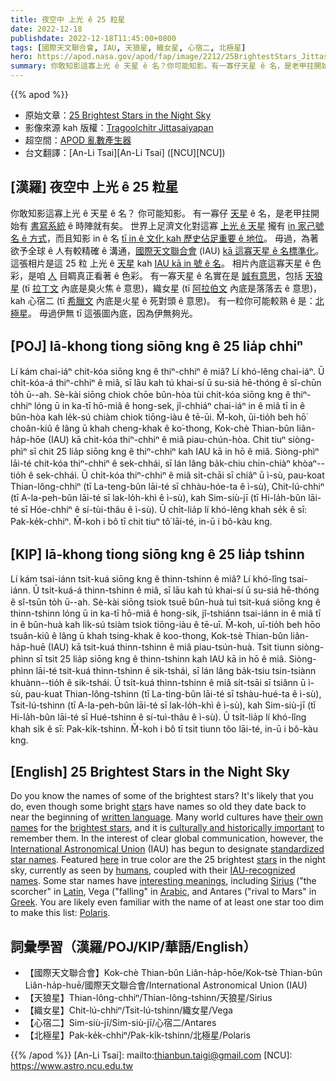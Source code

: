 ```yaml
---
title: 夜空中 上光 ê 25 粒星
date: 2022-12-18
publishdate: 2022-12-18T11:45:00+0800
tags: [國際天文聯合會, IAU, 天狼星, 織女星, 心宿二, 北極星]
hero: https://apod.nasa.gov/apod/fap/image/2212/25BrightestStars_Jittasaiyapan_960.jpg
summary: 你敢知影這寡上光 ê 天星 ê 名？你可能知影。有一寡仔天星 ê 名，是老甲拄開始有書寫系統 ê 時陣就有矣。
---
```


{{% apod %}}

- 原始文章：[25 Brightest Stars in the Night Sky](https://apod.nasa.gov/apod/ap221218.html)
- 影像來源 kah 版權：[Tragoolchitr Jittasaiyapan](https://www.instagram.com/t._jittasaiyapan/)
- 超空間：[APOD 亂數產生器](http://apod.nasa.gov/apod/random_apod.html)
- 台文翻譯：[An-Li Tsai][An-Li Tsai] ([NCU][NCU])

## [漢羅] 夜空中 上光 ê 25 粒星
你敢知影這寡上光 ê 天星 ê 名？
你可能知影。
有一寡仔 [天星][star] ê 名，是老甲拄開始有 [書寫系統][written language] ê 時陣就有矣。
世界上足濟文化對這寡 [上光 ê 天星][brightest stars] 攏有 [in 家己號名 ê 方式][their own names t]，而且知影 in ê 名 [tī in ê 文化 kah 歷史佔足重要 ê 地位][culturally and historically important]。
毋過，為著欲予全球 ê 人有較精確 ê 溝通，[國際天文聯合會][International Astronomical Union] (IAU) [kā 這寡天星 ê 名標準化][standardized star names]。
這張相片是這 25 粒 上光 ê [天星][stars] kah [IAU kā in 號 ê 名][IAU-recognized names]。
相片內底這寡天星 ê 色彩，是咱 [人][humans] 目睭真正看著 ê 色彩。
有一寡天星 ê 名實在是 [誠有意思][interesting meanings]，包括 [天狼星][Sirius] (tī [拉丁文][Latin] 內底是臭火焦 ê 意思)，織女星 (tī [阿拉伯文][Arabic] 內底是落落去 ê 意思)，kah 心宿二 (tī [希臘文][Greek] 內底是火星 ê 死對頭 ê 意思)。
有一粒你可能較熟 ê 是：[北極星][Polaris]。
毋過伊無 tī 這張圖內底，因為伊無夠光。


## [POJ] Iā-khong tiong siōng kng ê 25 lia̍p chhiⁿ
Lí kám chai-iáⁿ chit-kóa siōng kng ê thiⁿ-chhiⁿ ê miâ?
Lí khó-lêng chai-iáⁿ.
Ū chi̍t-kóa-á thiⁿ-chhiⁿ ê miâ, sī lāu kah tú khai-sí ū su-siá hē-thóng ê sî-chūn to̍h ū--ah.
Sè-kài siōng chiok chōe bûn-hòa tùi chit-kóa siōng kng ê thiⁿ-chhiⁿ lóng ū in ka-tī hō-miâ ê hong-sek, jî-chhiáⁿ chai-iáⁿ in ê miâ tī in ê bûn-hòa kah le̍k-sú chiàm chiok tiōng-iàu ê tē-ūi.
M̄-koh, ūi-tio̍h beh hō͘ choân-kiû ê lâng ū khah cheng-khak ê ko͘-thong, Kok-chè Thian-bûn liân-ha̍p-hōe (IAU) kā chit-kóa thiⁿ-chhiⁿ ê miâ piau-chún-hòa.
Chit tiuⁿ siòng-phìⁿ sī chit 25 lia̍p siōng kng ê thiⁿ-chhiⁿ kah IAU kā in hō ê miâ.
Siòng-phìⁿ lāi-té chit-kóa thiⁿ-chhiⁿ ê sek-chhái, sī lán lâng ba̍k-chiu chin-chiàⁿ khòaⁿ--tio̍h ê sek-chhái.
Ū chi̍t-kóa thiⁿ-chhiⁿ ê miâ si̍t-chāi sī chiâⁿ ū ì-sù, pau-koat Thian-lông-chhiⁿ (tī La-teng-bûn lāi-té sī chhàu-hóe-ta ê ì-sù), Chit-lú-chhiⁿ (tī A-la-peh-bûn lāi-té sī lak-lo̍h-khì ê ì-sù), kah Sim-siù-jī (tī Hi-la̍h-bûn lāi-té sī Hóe-chhiⁿ ê sí-tùi-thâu ê ì-sù).
Ū chi̍t-lia̍p lí khó-lêng khah se̍k ê sī: Pak-ke̍k-chhiⁿ.
M̄-koh i bô tī chit tiuⁿ tô͘ lāi-té, in-ū i bô-kàu kng.

## [KIP] Iā-khong tiong siōng kng ê 25 lia̍p tshinn
Lí kám tsai-iánn tsit-kuá siōng kng ê thinn-tshinn ê miâ?
Lí khó-lîng tsai-iánn.
Ū tsi̍t-kuá-á thinn-tshinn ê miâ, sī lāu kah tú khai-sí ū su-siá hē-thóng ê sî-tsūn to̍h ū--ah.
Sè-kài siōng tsiok tsuē bûn-huà tuì tsit-kuá siōng kng ê thinn-tshinn lóng ū in ka-tī hō-miâ ê hong-sik, jî-tshiánn tsai-iánn in ê miâ tī in ê bûn-huà kah li̍k-sú tsiàm tsiok tiōng-iàu ê tē-uī.
M̄-koh, uī-tio̍h beh hōo tsuân-kiû ê lâng ū khah tsing-khak ê koo-thong, Kok-tsè Thian-bûn liân-ha̍p-huē (IAU) kā tsit-kuá thinn-tshinn ê miâ piau-tsún-huà.
Tsit tiunn siòng-phìnn sī tsit 25 lia̍p siōng kng ê thinn-tshinn kah IAU kā in hō ê miâ.
Siòng-phìnn lāi-té tsit-kuá thinn-tshinn ê sik-tshái, sī lán lâng ba̍k-tsiu tsin-tsiànn khuànn--tio̍h ê sik-tshái.
Ū tsi̍t-kuá thinn-tshinn ê miâ si̍t-tsāi sī tsiânn ū ì-sù, pau-kuat Thian-lông-tshinn (tī La-ting-bûn lāi-té sī tshàu-hué-ta ê ì-sù), Tsit-lú-tshinn (tī A-la-peh-bûn lāi-té sī lak-lo̍h-khì ê ì-sù), kah Sim-siù-jī (tī Hi-la̍h-bûn lāi-té sī Hué-tshinn ê sí-tuì-thâu ê ì-sù).
Ū tsi̍t-lia̍p lí khó-lîng khah si̍k ê sī: Pak-ki̍k-tshinn.
M̄-koh i bô tī tsit tiunn tôo lāi-té, in-ū i bô-kàu kng.

## [English] 25 Brightest Stars in the Night Sky
Do you know the names of some of the brightest stars?
It's likely that you do, even though some bright [star][star]s have names so old they date back to near the beginning of [written language][written language].
Many world cultures have [their own names][their own names e] for the [brightest stars][brightest stars], and it is [culturally and historically important][culturally and historically important] to remember them.
In the interest of clear global communication, however, the [International Astronomical Union][International Astronomical Union] (IAU) has begun to designate [standardized star names][standardized star names].
Featured [here][here] in true color are the 25 brightest [stars][stars] in the night sky, currently as seen by [humans][humans], coupled with their [IAU-recognized names][IAU-recognized names].
Some star names have [interesting meanings][interesting meanings], including [Sirius][Sirius] ("the scorcher" in [Latin][Latin], Vega ("falling" in [Arabic][Arabic], and Antares ("rival to Mars" in [Greek][Greek].
You are likely even familiar with the name of at least one star too dim to make this list: [Polaris][Polaris].
     
## 詞彙學習（漢羅/POJ/KIP/華語/English）
- 【國際天文聯合會】Kok-chè Thian-bûn Liân-ha̍p-hōe/Kok-tsè Thian-bûn Liân-ha̍p-huē/國際天文聯合會/International Astronomical Union (IAU)
- 【天狼星】Thian-lông-chhiⁿ/Thian-lông-tshinn/天狼星/Sirius
- 【織女星】Chit-lú-chhiⁿ/Tsit-lú-tshinn/織女星/Vega
- 【心宿二】Sim-siù-jī/Sim-siù-jī/心宿二/Antares
- 【北極星】Pak-ke̍k-chhiⁿ/Pak-ki̍k-tshinn/北極星/Polaris


{{% /apod %}}
[An-Li Tsai]: mailto:thianbun.taigi@gmail.com
[NCU]: https://www.astro.ncu.edu.tw

[copyright]: https://apod.nasa.gov/apod/fap/lib/about_apod.html#srapply
[License]: https://creativecommons.org/licenses/by/2.0/

[star]:https://en.wikipedia.org/wiki/Star
[written language]:https://en.wikipedia.org/wiki/List_of_languages_by_first_written_accounts
[their own names e]:https://apod.nasa.gov/apod/ap210112.html
[their own names t]:https://apod.tw/daily/20210112/
[brightest stars]:https://en.wikipedia.org/wiki/List_of_brightest_stars#Main_table
[culturally and historically important]:https://whc.unesco.org/en/about/
[International Astronomical Union]:https://www.iau.org/administration/about/
[standardized star names]:https://en.wikipedia.org/wiki/IAU_Working_Group_on_Star_Names
[here]:https://www.instagram.com/p/BzIRSbpFO4x/
[stars]:https://science.nasa.gov/astrophysics/focus-areas/how-do-stars-form-and-evolve
[humans]:https://apod.nasa.gov/apod/ap190818.html
[IAU-recognized names]:https://en.wikipedia.org/wiki/List_of_proper_names_of_stars
[interesting meanings]:https://www.petsworld.in/blog/wp-content/uploads/2017/01/Pic-2.jpeg
[Sirius]:https://apod.nasa.gov/apod/ap000611.html
[Latin]:https://en.wikipedia.org/wiki/Latin
[Arabic]:https://en.wikipedia.org/wiki/List_of_Arabic_star_names
[Greek]:https://en.wikipedia.org/wiki/Proto-Greek_language
[Polaris]:https://en.wikipedia.org/wiki/Polaris


